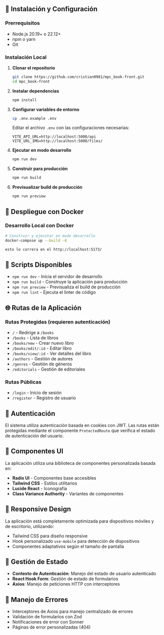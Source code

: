 
## 🚦 Instalación y Configuración

### Prerrequisitos
- Node.js 20.19+ o 22.12+
- npm o yarn
- Git

### Instalación Local

1. **Clonar el repositorio**
   ```bash
   git clone https://github.com/cristian0981/mpc_book-front.git
   cd mpc_book-front
   ```

2. **Instalar dependencias**
   ```bash
   npm install
   ```

3. **Configurar variables de entorno**
   ```bash
   cp .env.example .env
   ```
   
   Editar el archivo `.env` con las configuraciones necesarias:
   ```env
   VITE_API_URL=http://localhost:5000/api
   VITE_URL_IMG=http://localhost:5000/files/
   ```

4. **Ejecutar en modo desarrollo**
   ```bash
   npm run dev
   ```

5. **Construir para producción**
   ```bash
   npm run build
   ```

6. **Previsualizar build de producción**
   ```bash
   npm run preview
   ```

## 🐳 Despliegue con Docker

### Desarrollo Local con Docker

```bash
# Construir y ejecutar en modo desarrollo
docker-compose up --build -d

esto lo correra en el http://localhost:5173/

```




## 🔧 Scripts Disponibles

- `npm run dev` - Inicia el servidor de desarrollo
- `npm run build` - Construye la aplicación para producción
- `npm run preview` - Previsualiza el build de producción
- `npm run lint` - Ejecuta el linter de código

## 🌐 Rutas de la Aplicación

### Rutas Protegidas (requieren autenticación)
- `/` - Redirige a `/books`
- `/books` - Lista de libros
- `/books/new` - Crear nuevo libro
- `/books/edit/:id` - Editar libro
- `/books/view/:id` - Ver detalles del libro
- `/authors` - Gestión de autores
- `/genres` - Gestión de géneros
- `/editorials` - Gestión de editoriales

### Rutas Públicas
- `/login` - Inicio de sesión
- `/register` - Registro de usuario

## 🔐 Autenticación

El sistema utiliza autenticación basada en cookies con JWT. Las rutas están protegidas mediante el componente `ProtectedRoute` que verifica el estado de autenticación del usuario.

## 🎨 Componentes UI

La aplicación utiliza una biblioteca de componentes personalizada basada en:
- **Radix UI** - Componentes base accesibles
- **Tailwind CSS** - Estilos utilitarios
- **Lucide React** - Iconografía
- **Class Variance Authority** - Variantes de componentes

## 📱 Responsive Design

La aplicación está completamente optimizada para dispositivos móviles y de escritorio, utilizando:
- Tailwind CSS para diseño responsive
- Hook personalizado `use-mobile` para detección de dispositivos
- Componentes adaptativos según el tamaño de pantalla

## 🔄 Gestión de Estado

- **Contexto de Autenticación**: Manejo del estado de usuario autenticado
- **React Hook Form**: Gestión de estado de formularios
- **Axios**: Manejo de peticiones HTTP con interceptores

## 🚨 Manejo de Errores

- Interceptores de Axios para manejo centralizado de errores
- Validación de formularios con Zod
- Notificaciones de error con Sonner
- Páginas de error personalizadas (404)

